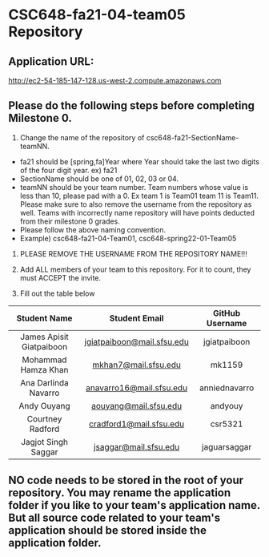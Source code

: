 # CSC648-fa21-04-team05 Repository

## Application URL: 
http://ec2-54-185-147-128.us-west-2.compute.amazonaws.com 

## Please do the following steps before completing Milestone 0.
1. Change the name of the repository of csc648-fa21-SectionName-teamNN. 
 - fa21 should be [spring,fa]Year where Year should take the last two digits of the four digit year. ex) fa21
 - SectionName should be one of 01, 02, 03 or 04. 
 - teamNN should be your team number. Team numbers whose value is less than 10, please pad with a 0. Ex team 1 is Team01 team 11 is Team11. Please make sure to also remove the username from the repository as well. Teams with incorrectly name repository will have points deducted from their milestone 0 grades.
 - Please follow the above naming convention.
 - Example) csc648-fa21-04-Team01,   csc648-spring22-01-Team05

1. PLEASE REMOVE THE USERNAME FROM THE REPOSITORY NAME!!!

2. Add ALL members of your team to this repository. For it to count, they must ACCEPT the invite.

3. Fill out the table below


| Student Name | Student Email | GitHub Username |
|    :---:     |     :---:     |     :---:       |
| James Apisit Giatpaiboon      | jgiatpaiboon@mail.sfsu.edu              |   jgiatpaiboon              |
| Mohammad Hamza Khan      |        mkhan7@mail.sfsu.edu       |   mk1159   |
| Ana Darlinda Navarro      |    anavarro16@mail.sfsu.edu           |   anniednavarro              |
| Andy Ouyang      |    aouyang@mail.sfsu.edu       |        andyouy         |
| Courtney Radford      |  cradford1@mail.sfsu.edu  |     csr5321      |
| Jagjot Singh Saggar      | jsaggar@mail.sfsu.edu        |  jaguarsaggar               | 

## NO code needs to be stored in the root of your repository. You may rename the application folder if you like to your team's application name. But all source code related to your team's application should be stored inside the application folder.

